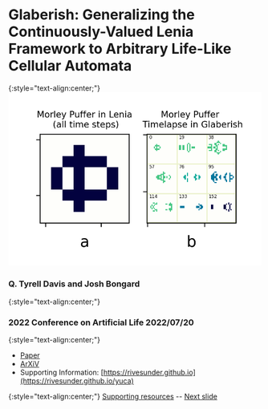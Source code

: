 
# Glaberish: Generalizing the Continuously-Valued Lenia Framework to Arbitrary Life-Like Cellular Automata 

{:style="text-align:center;"}
![teaser figure showing Orbium and s613 CA](https://raw.githubusercontent.com/riveSunder/yuca_docs/master/assets/glaberish/morley_timelapse.png)

### Q. Tyrell Davis and Josh Bongard
{:style="text-align:center;"}
### 2022 Conference on Artificial Life 2022/07/20
{:style="text-align:center;"}

* [Paper](https://direct.mit.edu/isal/proceedings/isal/34/47/112267)
* [ArXiV](https://arxiv.org/abs/2205.10463)
* Supporting Information: [https://rivesunder.github.io](https://rivesunder.github.io/yuca)


{:style="text-align:center;"}
[Supporting resources](https://rivesunder.github.io/yuca) -- [Next slide](https://rivesunder.github.io/yuca/g_slide_001)
